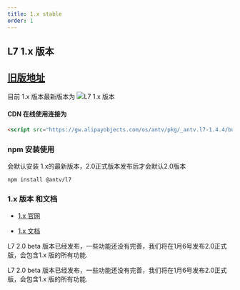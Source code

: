 ```yaml
---
title: 1.x stable
order: 1
---
```




## L7 1.x 版本 

 ## [旧版地址](https://antv-2018.alipay.com/zh-cn/l7/1.x/index.html)

目前 1.x 版本最新版本为 ![L7 1.x 版本](https://badgen.net/npm/v/@antv/l7)

#### CDN 在线使用连接为

```html
<script src="https://gw.alipayobjects.com/os/antv/pkg/_antv.l7-1.4.4/build/L7-min.js"></script>
```

### npm 安装使用

会默认安装 1.x的最新版本，2.0正式版本发布后才会默认2.0版本
```
npm install @antv/l7 

```

### 1.x 版本 和文档

- [1.x 官网](https://antv-2018.alipay.com/zh-cn/l7/1.x/index.html)

- [1.x 文档](https://www.yuque.com/antv/l7/vgo25g)



L7 2.0 beta 版本已经发布，一些功能还没有完善，我们将在1月6号发布2.0正式版，会包含1.x 版的所有功能.


L7 2.0 beta 版本已经发布，一些功能还没有完善，我们将在1月6号发布2.0正式版，会包含1.x 版的所有功能.
